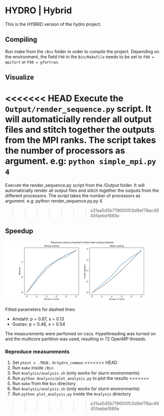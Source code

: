 # HYDRO | Hybrid

This is the HYBRID version of the hydro project.

## Compiling

Run make from the ``/Bin`` folder in order to compile the project. Depending on the environment, the field ``F90`` in the ``Bin/Makefile`` needs to be set to ``F90 = mpifort`` or ``F90 = gfortran``.

## Visualize

<<<<<<< HEAD
Execute the ``Output/render_sequence.py`` script. It will automaticially render all output files and stitch together the outputs from the MPI ranks. The script takes the number of processors as argument. e.g: ``python simple_mpi.py 4``
=======
Execute the render_sequence.py script from the /Output folder. It will automaticially render all output files and stitch together the outputs from the different processors. The script takes the number of processors as argument. e.g: python render_sequence.py.py 4
>>>>>>> a31aa5d5b719600f03d9ef78ac4945faebef889a


## Speedup
![Alt text](TP_hydro/Analysis/scaling_hybrid.svg)

Fitted parameters for dashed lines:
- Amdahl: p = 0.87, s = 0.13
- Gustav: p = 0.46, s = 0.54

The measurements were perfomed on cscs. Hypethreading was turned on and the multicore partition was used, resulting in 72 OpenMP threads.

### Reproduce measurements

1. Set ``ptest = .TRUE.`` in ``hydro_commun``
<<<<<<< HEAD
2. Run ``make`` inside ``/Bin``
3. Run ``Analysis/analysis.sh`` (only works for slurm environments)
4. Run ``python Analysis/plot_analysis.py`` to plot the results
=======
2. Run ``make`` from the ``Bin`` directory
3. Run ``Analysis/analysis.sh`` (only works for slurm environments)
4. Run ``python plot_analysis.py`` inside the ``Analysis`` directory
>>>>>>> a31aa5d5b719600f03d9ef78ac4945faebef889a
